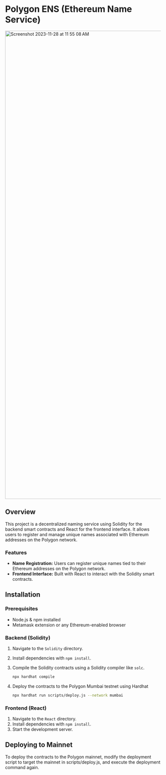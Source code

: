 # Polygon ENS (Ethereum Name Service)
<img width="1512" alt="Screenshot 2023-11-28 at 11 55 08 AM" src="https://github.com/reethuthota/Naming_Service/assets/129527629/08ea84a6-1d52-4129-9553-eaa5761a16ae">


## Overview

This project is a decentralized naming service using Solidity for the backend smart contracts and React for the frontend interface. It allows users to register and manage unique names associated with Ethereum addresses on the Polygon network.

### Features

- **Name Registration:** Users can register unique names tied to their Ethereum addresses on the Polygon network.
- **Frontend Interface:** Built with React to interact with the Solidity smart contracts.

## Installation

### Prerequisites

- Node.js & npm installed
- Metamask extension or any Ethereum-enabled browser

### Backend (Solidity)

1. Navigate to the `Solidity` directory.
2. Install dependencies with `npm install`.
3. Compile the Solidity contracts using a Solidity compiler like `solc`.

   ```bash
   npx hardhat compile
4. Deploy the contracts to the Polygon Mumbai testnet using Hardhat
    ```bash
    npx hardhat run scripts/deploy.js --network mumbai
### Frontend (React) 
1. Navigate to the `React` directory.
2. Install dependencies with `npm install`.
3. Start the development server.

## Deploying to Mainnet
To deploy the contracts to the Polygon mainnet, modify the deployment script to target the mainnet in scripts/deploy.js, and execute the deployment command again.
